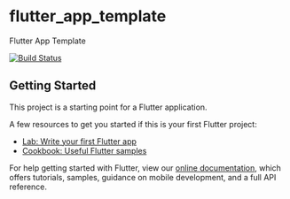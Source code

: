 # flutter_app_template

Flutter App Template

[![Build Status](https://travis-ci.com/reiosantos/flutter-app-template.svg?branch=master)](https://travis-ci.com/reiosantos/flutter-app-template)

## Getting Started

This project is a starting point for a Flutter application.

A few resources to get you started if this is your first Flutter project:

- [Lab: Write your first Flutter app](https://flutter.dev/docs/get-started/codelab)
- [Cookbook: Useful Flutter samples](https://flutter.dev/docs/cookbook)

For help getting started with Flutter, view our
[online documentation](https://flutter.dev/docs), which offers tutorials,
samples, guidance on mobile development, and a full API reference.
